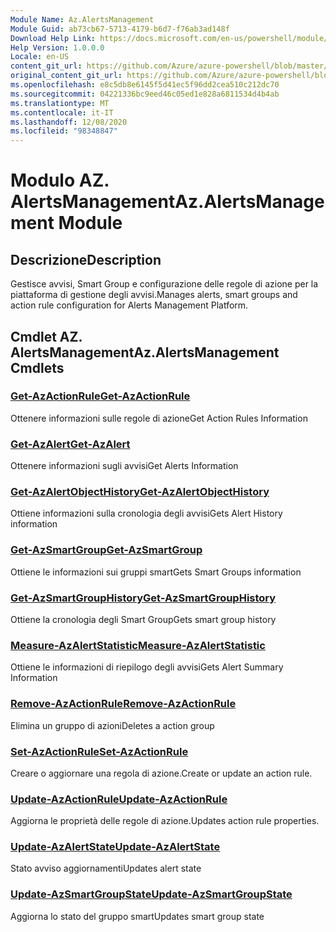 ```yaml
---
Module Name: Az.AlertsManagement
Module Guid: ab73cb67-5713-4179-b6d7-f76ab3ad148f
Download Help Link: https://docs.microsoft.com/en-us/powershell/module/az.alertsmanagement
Help Version: 1.0.0.0
Locale: en-US
content_git_url: https://github.com/Azure/azure-powershell/blob/master/src/AlertsManagement/AlertsManagement/help/Az.AlertsManagement.md
original_content_git_url: https://github.com/Azure/azure-powershell/blob/master/src/AlertsManagement/AlertsManagement/help/Az.AlertsManagement.md
ms.openlocfilehash: e8c5db8e6145f5d41ec5f96dd2cea510c212dc70
ms.sourcegitcommit: 04221336bc9eed46c05ed1e828a6811534d4b4ab
ms.translationtype: MT
ms.contentlocale: it-IT
ms.lasthandoff: 12/08/2020
ms.locfileid: "98348847"
---
```

# <span data-ttu-id="8403d-101">Modulo AZ. AlertsManagement</span><span class="sxs-lookup"><span data-stu-id="8403d-101">Az.AlertsManagement Module</span></span>
## <span data-ttu-id="8403d-102">Descrizione</span><span class="sxs-lookup"><span data-stu-id="8403d-102">Description</span></span>
<span data-ttu-id="8403d-103">Gestisce avvisi, Smart Group e configurazione delle regole di azione per la piattaforma di gestione degli avvisi.</span><span class="sxs-lookup"><span data-stu-id="8403d-103">Manages alerts, smart groups and action rule configuration for Alerts Management Platform.</span></span>

## <span data-ttu-id="8403d-104">Cmdlet AZ. AlertsManagement</span><span class="sxs-lookup"><span data-stu-id="8403d-104">Az.AlertsManagement Cmdlets</span></span>
### [<span data-ttu-id="8403d-105">Get-AzActionRule</span><span class="sxs-lookup"><span data-stu-id="8403d-105">Get-AzActionRule</span></span>](Get-AzActionRule.md)
<span data-ttu-id="8403d-106">Ottenere informazioni sulle regole di azione</span><span class="sxs-lookup"><span data-stu-id="8403d-106">Get Action Rules Information</span></span>

### [<span data-ttu-id="8403d-107">Get-AzAlert</span><span class="sxs-lookup"><span data-stu-id="8403d-107">Get-AzAlert</span></span>](Get-AzAlert.md)
<span data-ttu-id="8403d-108">Ottenere informazioni sugli avvisi</span><span class="sxs-lookup"><span data-stu-id="8403d-108">Get Alerts Information</span></span>

### [<span data-ttu-id="8403d-109">Get-AzAlertObjectHistory</span><span class="sxs-lookup"><span data-stu-id="8403d-109">Get-AzAlertObjectHistory</span></span>](Get-AzAlertObjectHistory.md)
<span data-ttu-id="8403d-110">Ottiene informazioni sulla cronologia degli avvisi</span><span class="sxs-lookup"><span data-stu-id="8403d-110">Gets Alert History information</span></span>

### [<span data-ttu-id="8403d-111">Get-AzSmartGroup</span><span class="sxs-lookup"><span data-stu-id="8403d-111">Get-AzSmartGroup</span></span>](Get-AzSmartGroup.md)
<span data-ttu-id="8403d-112">Ottiene le informazioni sui gruppi smart</span><span class="sxs-lookup"><span data-stu-id="8403d-112">Gets Smart Groups information</span></span>

### [<span data-ttu-id="8403d-113">Get-AzSmartGroupHistory</span><span class="sxs-lookup"><span data-stu-id="8403d-113">Get-AzSmartGroupHistory</span></span>](Get-AzSmartGroupHistory.md)
<span data-ttu-id="8403d-114">Ottiene la cronologia degli Smart Group</span><span class="sxs-lookup"><span data-stu-id="8403d-114">Gets smart group history</span></span>

### [<span data-ttu-id="8403d-115">Measure-AzAlertStatistic</span><span class="sxs-lookup"><span data-stu-id="8403d-115">Measure-AzAlertStatistic</span></span>](Measure-AzAlertStatistic.md)
<span data-ttu-id="8403d-116">Ottiene le informazioni di riepilogo degli avvisi</span><span class="sxs-lookup"><span data-stu-id="8403d-116">Gets Alert Summary Information</span></span>

### [<span data-ttu-id="8403d-117">Remove-AzActionRule</span><span class="sxs-lookup"><span data-stu-id="8403d-117">Remove-AzActionRule</span></span>](Remove-AzActionRule.md)
<span data-ttu-id="8403d-118">Elimina un gruppo di azioni</span><span class="sxs-lookup"><span data-stu-id="8403d-118">Deletes a action group</span></span>

### [<span data-ttu-id="8403d-119">Set-AzActionRule</span><span class="sxs-lookup"><span data-stu-id="8403d-119">Set-AzActionRule</span></span>](Set-AzActionRule.md)
<span data-ttu-id="8403d-120">Creare o aggiornare una regola di azione.</span><span class="sxs-lookup"><span data-stu-id="8403d-120">Create or update an action rule.</span></span>

### [<span data-ttu-id="8403d-121">Update-AzActionRule</span><span class="sxs-lookup"><span data-stu-id="8403d-121">Update-AzActionRule</span></span>](Update-AzActionRule.md)
<span data-ttu-id="8403d-122">Aggiorna le proprietà delle regole di azione.</span><span class="sxs-lookup"><span data-stu-id="8403d-122">Updates action rule properties.</span></span>

### [<span data-ttu-id="8403d-123">Update-AzAlertState</span><span class="sxs-lookup"><span data-stu-id="8403d-123">Update-AzAlertState</span></span>](Update-AzAlertState.md)
<span data-ttu-id="8403d-124">Stato avviso aggiornamenti</span><span class="sxs-lookup"><span data-stu-id="8403d-124">Updates alert state</span></span>

### [<span data-ttu-id="8403d-125">Update-AzSmartGroupState</span><span class="sxs-lookup"><span data-stu-id="8403d-125">Update-AzSmartGroupState</span></span>](Update-AzSmartGroupState.md)
<span data-ttu-id="8403d-126">Aggiorna lo stato del gruppo smart</span><span class="sxs-lookup"><span data-stu-id="8403d-126">Updates smart group state</span></span>

